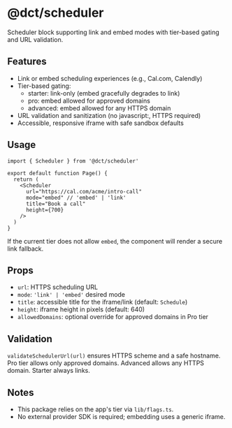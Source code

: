 # @dct/scheduler

Scheduler block supporting link and embed modes with tier-based gating and URL validation.

## Features

- Link or embed scheduling experiences (e.g., Cal.com, Calendly)
- Tier-based gating:
  - starter: link-only (embed gracefully degrades to link)
  - pro: embed allowed for approved domains
  - advanced: embed allowed for any HTTPS domain
- URL validation and sanitization (no javascript:, HTTPS required)
- Accessible, responsive iframe with safe sandbox defaults

## Usage

```tsx
import { Scheduler } from '@dct/scheduler'

export default function Page() {
  return (
    <Scheduler
      url="https://cal.com/acme/intro-call"
      mode="embed" // 'embed' | 'link'
      title="Book a call"
      height={700}
    />
  )
}
```

If the current tier does not allow `embed`, the component will render a secure link fallback.

## Props

- `url`: HTTPS scheduling URL
- `mode`: `'link' | 'embed'` desired mode
- `title`: accessible title for the iframe/link (default: `Schedule`)
- `height`: iframe height in pixels (default: 640)
- `allowedDomains`: optional override for approved domains in Pro tier

## Validation

`validateSchedulerUrl(url)` ensures HTTPS scheme and a safe hostname. Pro tier allows only approved domains. Advanced allows any HTTPS domain. Starter always links.

## Notes

- This package relies on the app's tier via `lib/flags.ts`.
- No external provider SDK is required; embedding uses a generic iframe.

